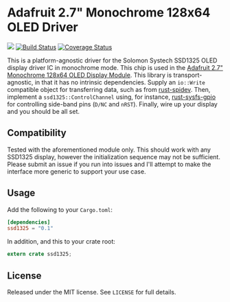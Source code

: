 Adafruit 2.7" Monochrome 128x64 OLED Driver
===========================================


[![](http://meritbadge.herokuapp.com/ssd1325)](https://crates.io/crates/ssd1325)
[![Build Status](https://travis-ci.org/martinmroz/ssd1325.svg?branch=master)](https://travis-ci.org/martinmroz/ssd1325)
[![Coverage Status](https://coveralls.io/repos/github/martinmroz/ssd1325/badge.svg?branch=master)](https://coveralls.io/github/martinmroz/ssd1325?branch=master)

This is a platform-agnostic driver for the Solomon Systech SSD1325 OLED display
driver IC in monochrome mode. This chip is used in the 
[Adafruit 2.7" Monochrome 128x64 OLED Display Module](https://learn.adafruit.com/2-7-monochrome-128x64-oled-display-module).
This library is transport-agnostic, in that it has no intrinsic dependencies.
Supply an `io::Write` compatible object for transferring data, such as
from [rust-spidev](https://github.com/rust-embedded/rust-spidev).
Then, implement a `ssd1325::ControlChannel` using, for instance,
[rust-sysfs-gpio](https://github.com/rust-embedded/rust-sysfs-gpio)
for controlling side-band pins (`D/NC` and `nRST`). Finally, wire up your
display and you should be all set.

## Compatibility

Tested with the aforementioned module only. This should work with any SSD1325
display, however the initialization sequence may not be sufficient. Please
submit an issue if you run into issues and I'll attempt to make the
interface more generic to support your use case.

## Usage

Add the following to your `Cargo.toml`:

```toml
[dependencies]
ssd1325 = "0.1"
```

In addition, and this to your crate root:

```rust
extern crate ssd1325;
```

## License

Released under the MIT license. See `LICENSE` for full details.
